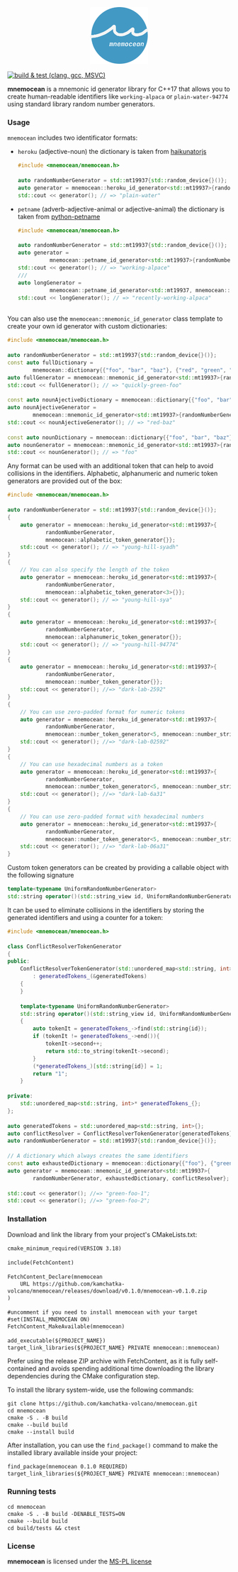 <p align="center">
  <img height="128" src="doc/logo.png"/>  
</p>

[![build & test (clang, gcc, MSVC)](https://github.com/kamchatka-volcano/mnemocean/actions/workflows/build_and_test.yml/badge.svg?branch=master)](https://github.com/kamchatka-volcano/mnemocean/actions/workflows/build_and_test.yml)

**mnemocean** is a mnemonic id generator library for C++17 that allows you to create human-readable identifiers like
`working-alpaca` or `plain-water-94774` using standard library random number generators.

### Usage

`mnemocean` includes two identificator formats:

* `heroku` (adjective-noun) the dictionary is taken from [haikunatorjs](https://github.com/Atrox/haikunatorjs)
  ```cpp
  #include <mnemocean/mnemocean.h>
  
  auto randomNumberGenerator = std::mt19937{std::random_device{}()};
  auto generator = mnemocean::heroku_id_generator<std::mt19937>{randomNumberGenerator};
  std::cout << generator(); // => "plain-water"
  ```
* `petname` (adverb-adjective-animal or adjective-animal)  the dictionary is taken
  from [python-petname](https://github.com/dustinkirkland/python-petname)
  ```cpp
  #include <mnemocean/mnemocean.h>
  
  auto randomNumberGenerator = std::mt19937{std::random_device{}()}; 
  auto generator =
            mnemocean::petname_id_generator<std::mt19937>{randomNumberGenerator};
  std::cout << generator(); // => "working-alpace"
  ///
  auto longGenerator =
            mnemocean::petname_id_generator<std::mt19937, mnemocean::petname_format::long_name>{randomNumberGenerator};
  std::cout << longGenerator(); // => "recently-working-alpaca"
   
  ```

You can also use the `mnemocean::mnemonic_id_generator` class template to create your own id generator with custom
dictionaries:

```cpp
#include <mnemocean/mnemocean.h>

auto randomNumberGenerator = std::mt19937{std::random_device{}()};
const auto fullDictionary =
        mnemocean::dictionary{{"foo", "bar", "baz"}, {"red", "green", "blue"}, {"quickly", "slowly", "happily"}};
auto fullGenerator = mnemocean::mnemonic_id_generator<std::mt19937>{randomNumberGenerator, fullDictionary};
std::cout << fullGenerator(); // => "quickly-green-foo"

const auto nounAjectiveDictionary = mnemocean::dictionary{{"foo", "bar", "baz"}, {"red", "green", "blue"}};
auto nounAjectiveGenerator =
        mnemocean::mnemonic_id_generator<std::mt19937>{randomNumberGenerator, nounAjectiveDictionary};
std::cout << nounAjectiveGenerator(); // => "red-baz"

const auto nounDictionary = mnemocean::dictionary{{"foo", "bar", "baz"}};
auto nounGenerator = mnemocean::mnemonic_id_generator<std::mt19937>{randomNumberGenerator, nounAjectiveDictionary};
std::cout << nounGenerator(); // => "foo"
```

Any format can be used with an additional token that can help to avoid collisions in the identifiers. Alphabetic,
alphanumeric and numeric token generators are provided out of the box:

```cpp
#include <mnemocean/mnemocean.h>

auto randomNumberGenerator = std::mt19937{std::random_device{}()};
{
    auto generator = mnemocean::heroku_id_generator<std::mt19937>{
            randomNumberGenerator,
            mnemocean::alphabetic_token_generator{}};
    std::cout << generator(); // => "young-hill-syadh"
}
{
    // You can also specify the length of the token
    auto generator = mnemocean::heroku_id_generator<std::mt19937>{
            randomNumberGenerator,
            mnemocean::alphabetic_token_generator<3>{}};
    std::cout << generator(); // => "young-hill-sya"
}
{
    auto generator = mnemocean::heroku_id_generator<std::mt19937>{
            randomNumberGenerator,
            mnemocean::alphanumeric_token_generator{}};
    std::cout << generator(); // => "young-hill-94774"
}
{
    auto generator = mnemocean::heroku_id_generator<std::mt19937>{
            randomNumberGenerator,
            mnemocean::number_token_generator{}};
    std::cout << generator(); //=> "dark-lab-2592"
}
{
    // You can use zero-padded format for numeric tokens
    auto generator = mnemocean::heroku_id_generator<std::mt19937>{
            randomNumberGenerator,
            mnemocean::number_token_generator<5, mnemocean::number_string_format::zero_padded_decimal>{}};
    std::cout << generator(); //=> "dark-lab-02592"
}
{
    // You can use hexadecimal numbers as a token
    auto generator = mnemocean::heroku_id_generator<std::mt19937>{
            randomNumberGenerator,
            mnemocean::number_token_generator<5, mnemocean::number_string_format::hexadecimal>{}};
    std::cout << generator(); //=> "dark-lab-6a31"
}
{
    // You can use zero-padded format with hexadecimal numbers
    auto generator = mnemocean::heroku_id_generator<std::mt19937>{
            randomNumberGenerator,
            mnemocean::number_token_generator<5, mnemocean::number_string_format::zero_padded_hexadecimal>{}};
    std::cout << generator(); //=> "dark-lab-06a31"
}
```

Custom token generators can be created by providing a callable object with the following signature

```cpp
template<typename UniformRandomNumberGenerator>
std::string operator()(std::string_view id, UniformRandomNumberGenerator&)
```

It can be used to eliminate collisions in the identifiers by storing the generated identifiers and using a counter for a
token:

```cpp
#include <mnemocean/mnemocean.h>

class ConflictResolverTokenGenerator
{
public:
    ConflictResolverTokenGenerator(std::unordered_map<std::string, int>& generatedTokens)
        : generatedTokens_(&generatedTokens)
    {
    }

    template<typename UniformRandomNumberGenerator>
    std::string operator()(std::string_view id, UniformRandomNumberGenerator&) const
    {
        auto tokenIt = generatedTokens_->find(std::string{id});
        if (tokenIt != generatedTokens_->end()){
            tokenIt->second++;
            return std::to_string(tokenIt->second);
        }
        (*generatedTokens_)[std::string{id}] = 1;
        return "1";
    }

private:
    std::unordered_map<std::string, int>* generatedTokens_{};
};

auto generatedTokens = std::unordered_map<std::string, int>{};
auto conflictResolver = ConflictResolverTokenGenerator{generatedTokens};
auto randomNumberGenerator = std::mt19937{std::random_device{}()};

// A dictionary which always creates the same identifiers
const auto exhaustedDictionary = mnemocean::dictionary{{"foo"}, {"green"}, {}};
auto generator = mnemocean::mnemonic_id_generator<std::mt19937>{
        randomNumberGenerator, exhaustedDictionary, conflictResolver};
        
std::cout << generator(); //=> "green-foo-1";
std::cout << generator(); //=> "green-foo-2";
```

### Installation

Download and link the library from your project's CMakeLists.txt:

```
cmake_minimum_required(VERSION 3.18)

include(FetchContent)

FetchContent_Declare(mnemocean
    URL https://github.com/kamchatka-volcano/mnemocean/releases/download/v0.1.0/mnemocean-v0.1.0.zip    
)

#uncomment if you need to install mnemocean with your target
#set(INSTALL_MNEMOCEAN ON)
FetchContent_MakeAvailable(mnemocean)

add_executable(${PROJECT_NAME})
target_link_libraries(${PROJECT_NAME} PRIVATE mnemocean::mnemocean)
```

Prefer using the release ZIP archive with FetchContent, as it is fully self-contained and avoids spending additional
time downloading the library dependencies during the CMake configuration step.

To install the library system-wide, use the following commands:

```
git clone https://github.com/kamchatka-volcano/mnemocean.git
cd mnemocean
cmake -S . -B build
cmake --build build
cmake --install build
```

After installation, you can use the `find_package()` command to make the installed library available inside your
project:

```
find_package(mnemocean 0.1.0 REQUIRED)
target_link_libraries(${PROJECT_NAME} PRIVATE mnemocean::mnemocean)
```

### Running tests

```
cd mnemocean
cmake -S . -B build -DENABLE_TESTS=ON
cmake --build build
cd build/tests && ctest
```

### License

**mnemocean** is licensed under the [MS-PL license](/LICENSE.md)  
